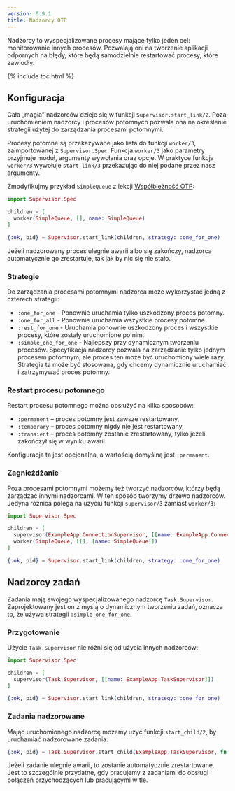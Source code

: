```yaml
---
version: 0.9.1
title: Nadzorcy OTP
---
```


Nadzorcy to wyspecjalizowane procesy mające tylko jeden cel: monitorowanie innych procesów. Pozwalają oni na tworzenie aplikacji odpornych na błędy, które będą samodzielnie restartować procesy, które zawiodły. 

{% include toc.html %}

## Konfiguracja

Cała „magia” nadzorców dzieje się w funkcji `Supervisor.start_link/2`.  Poza uruchomieniem nadzorcy i procesów potomnych pozwala ona na określenie strategii użytej do zarządzania procesami potomnymi.

Procesy potomne są przekazywane jako lista do funkcji `worker/3`, zaimportowanej z `Supervisor.Spec`. Funkcja `worker/3` jako parametry przyjmuje moduł, argumenty wywołania oraz opcje. W praktyce funkcja `worker/3` wywołuje `start_link/3` przekazując do niej podane przez nasz argumenty.

Zmodyfikujmy przykład `SimpleQueue` z lekcji [Współbieżność OTP](../../advanced/otp-concurrency):

```elixir
import Supervisor.Spec

children = [
  worker(SimpleQueue, [], name: SimpleQueue)
]

{:ok, pid} = Supervisor.start_link(children, strategy: :one_for_one)
```

Jeżeli nadzorowany proces ulegnie awarii albo się zakończy, nadzorca automatycznie go zrestartuje, tak jak by nic się nie stało.

### Strategie

Do zarządzania procesami potomnymi nadzorca może wykorzystać jedną z czterech strategii:

+ `:one_for_one` - Ponownie uruchamia tylko uszkodzony proces potomny.
+ `:one_for_all` - Ponownie uruchamia wszystkie procesy potomne.
+ `:rest_for_one` - Uruchamia ponownie uszkodzony proces i wszystkie procesy, które zostały uruchomione po nim.
+ `:simple_one_for_one` - Najlepszy przy dynamicznym tworzeniu procesów. Specyfikacja nadzorcy pozwala na zarządzanie tylko jednym procesem potomnym, ale proces ten może być uruchomiony wiele razy. Strategia ta może być stosowana, gdy chcemy dynamicznie uruchamiać i zatrzymywać proces potomny.  

### Restart procesu potomnego

Restart procesu potomnego można obsłużyć na kilka sposobów:

+ `:permanent` – proces potomny jest zawsze restartowany,
+ `:temporary` – proces potomny nigdy nie jest restartowany,
+ `:transient` – proces potomny zostanie zrestartowany, tylko jeżeli zakończył się w wyniku awarii.
 
Konfiguracja ta jest opcjonalna, a wartością domyślną jest `:permanent`. 

### Zagnieżdżanie

Poza procesami potomnymi możemy też tworzyć nadzorców, którzy będą zarządzać innymi nadzorcami. W ten sposób tworzymy drzewo nadzorców. Jedyna różnica polega na użyciu funkcji `supervisor/3` zamiast `worker/3`:

```elixir
import Supervisor.Spec

children = [
  supervisor(ExampleApp.ConnectionSupervisor, [[name: ExampleApp.ConnectionSupervisor]]),
  worker(SimpleQueue, [[], [name: SimpleQueue]])
]

{:ok, pid} = Supervisor.start_link(children, strategy: :one_for_one)
```

## Nadzorcy zadań

Zadania mają swojego wyspecjalizowanego nadzorcę `Task.Supervisor`. Zaprojektowany jest on z myślą o dynamicznym tworzeniu zadań, oznacza to, że używa strategii `:simple_one_for_one`.

### Przygotowanie

Użycie `Task.Supervisor` nie różni się od użycia innych nadzorców:

```elixir
import Supervisor.Spec

children = [
  supervisor(Task.Supervisor, [[name: ExampleApp.TaskSupervisor]])
]

{:ok, pid} = Supervisor.start_link(children, strategy: :one_for_one)
```

### Zadania nadzorowane

Mając uruchomionego nadzorcę możemy użyć funkcji `start_child/2`, by uruchamiać nadzorowane zadania:

```elixir
{:ok, pid} = Task.Supervisor.start_child(ExampleApp.TaskSupervisor, fn -> background_work end)
```

Jeżeli zadanie ulegnie awarii, to zostanie automatycznie zrestartowane. Jest to szczególnie przydatne, gdy pracujemy z zadaniami do obsługi połączeń przychodzących lub pracującymi w tle.